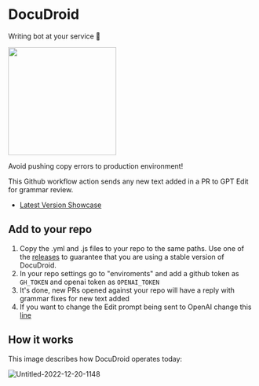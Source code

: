 # DocuDroid

Writing bot at your service 🤖

<img src="https://cdn.discordapp.com/attachments/1009590950894505994/1053057379517878352/Worms_profile_picture_for_robot_that_helps_with_writing_ios_app_a37f5420-29eb-484c-b6fd-7a4f6c0269f1.png" width="220px"/>

Avoid pushing copy errors to production environment!

This Github workflow action sends any new text added in a PR to GPT Edit for grammar review.

- [Latest Version Showcase](https://github.com/MarcoWorms/DocuDroid/pull/110)

## Add to your repo

1) Copy the .yml and .js files to your repo to the same paths. Use one of the [releases](https://github.com/MarcoWorms/DocuDroid/releases) to guarantee that you are using a stable version of DocuDroid.
2) In your repo settings go to "enviroments" and add a github token as `GH_TOKEN` and openai token as `OPENAI_TOKEN`
3) It's done, new PRs opened against your repo will have a reply with grammar fixes for new text added
4) If you want to change the Edit prompt being sent to OpenAI change this [line](https://github.com/MarcoWorms/actions-test/blob/main/script.js#L34)

## How it works

This image describes how DocuDroid operates today:

![Untitled-2022-12-20-1148](https://user-images.githubusercontent.com/7863230/208957775-f2b2cd85-95c5-46ad-be63-7422fd8820a5.png)